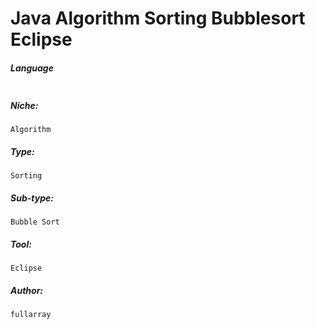 # Java Algorithm Sorting Bubblesort Eclipse

##### Language

```Java
```
  
##### Niche: 

```
Algorithm
```
  
##### Type: 

```
Sorting
```
  
##### Sub-type:

```
Bubble Sort
```

##### Tool: 

```
Eclipse
```
  
##### Author:

```
fullarray
```

